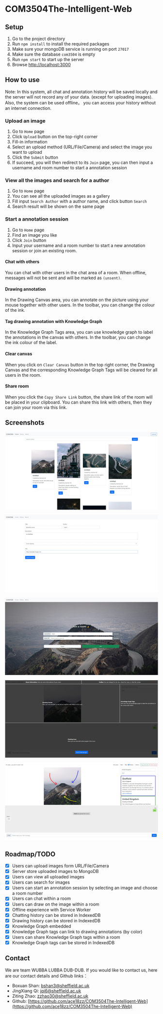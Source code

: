 # COM3504The-Intelligent-Web

## Setup

1. Go to the project directory
2. Run `npm install` to install the required packages
3. Make sure your mongoDB service is running on port `27017`
4. Make sure the database `com3504` is empty
5. Run `npm start` to start up the server
6. Browse [http://localhost:3000](http://localhost:3000)

## How to use

Note: In this system, all chat and annotation history will be saved locally and the server will not record any of your data. (except for uploading images). Also, the system can be used offline， you can access your history without an internet connection.

### Upload an image

1. Go to `Home` page
2. Click `Upload` button on the top-right corner
3. Fill-in information
4. Select an upload method (URL/File/Camera) and select the image you want to upload
5. Click the `Submit` button
6. If succeed, you will then redirect to its `Join` page, you can then input a username and room number to start a annotation session

### View all the images and search for a author

1. Go to `Home` page
2. You can see all the uploaded images as a gallery
3. Fill input `Search Author` with a author name, and click button `Search`
4. Search result will be shown on the same page

### Start a annotation session

1. Go to `Home` page
2. Find an image you like
3. Click `Join` button
4. Input your username and a room number to start a new annotation session or join an existing room.

#### Chat with others

You can chat with other users in the chat area of a room. When offline, messages will not be sent and will be marked as `(unsent)`.

#### Drawing annotation

In the Drawing Canvas area, you can annotate on the picture using your mouse together with other users. In the toolbar, you can change the colour of the ink.

#### Tag drawing annotation with Knowledge Graph

In the Knowledge Graph Tags area, you can use knowledge graph to label the annotations in the canvas with others. In the toolbar, you can change the ink colour of the label.

#### Clear canvas

When you click on `Clear Canvas` button in the top right corner, the Drawing Canvas and the corresponding Knowledge Graph Tags will be cleared for all users in the room.

#### Share room

When you click the `Copy Share Link` button, the share link of the room will be placed in your clipboard. You can share this link with others, then they can join your room via this link.

## Screenshots
![home](imgs\home.jpeg)

![home](imgs\upload.jpeg)

![home](imgs\join.jpeg)

![home](imgs\guide.jpeg)

![home](imgs\room.jpeg)

## Roadmap/TODO

 - [x] Users can upload images form URL/File/Camera
 - [x] Server store uploaded images to MongoDB
 - [x] Users can view all uploaded images
 - [x] Users can search for images
 - [x] Users can start an annotation session by selecting an image and choose a room number
 - [x] Users can chat within a room
 - [x] Users can draw on the image within a room
 - [x] Offline experience with Service Worker
 - [x] Chatting history can be stored in IndexedDB
 - [x] Drawing history can be stored in IndexedDB
 - [x] Knowledge Graph embedded
 - [x] Knowledge Graph tags can link to drawing annotations (by color)
 - [x] Users can share Knowledge Graph tags within a room
 - [x] Knowledge Graph tags can be stored in IndexedDB

## Contact
We are team WUBBA LUBBA DUB-DUB.
If you would like to contact us, here are our contact details and Github links：

 - Boxuan Shan: bshan3@sheffield.ac.uk
 - JingXiang Qi: jqi6@sheffield.ac.uk
 - Ziting Zhao: zzhao30@sheffield.ac.uk
 - Github: [https://github.com/ace18zz/COM3504The-Intelligent-Web](https://github.com/ace18zz/COM3504The-Intelligent-Web)